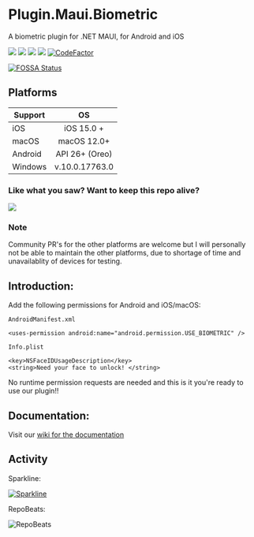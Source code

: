 # Plugin.Maui.Biometric

A biometric plugin for .NET MAUI, for Android and iOS 

<div>
   <a href="https://www.nuget.org/packages/Plugin.Maui.Biometric"><img src="https://img.shields.io/nuget/v/Plugin.Maui.Biometric?color=blue&logo=nuget"></a>
   <a href="https://www.nuget.org/packages/Plugin.Maui.Biometric"><img src="https://img.shields.io/nuget/dt/Plugin.Maui.Biometric.svg"></a>
<a href="https://app.fossa.com/projects/git%2Bgithub.com%2FFreakyAli%2FPlugin.Maui.Biometric?ref=badge_shield" alt="FOSSA Status"><img src="https://app.fossa.com/api/projects/git%2Bgithub.com%2FFreakyAli%2FPlugin.Maui.Biometric.svg?type=shield"/></a>
   <a href="./LICENSE"><img src="https://img.shields.io/github/license/freakyali/plugin.maui.biometric"></a>
   <a href="https://www.codefactor.io/repository/github/freakyali/plugin.maui.biometric"><img src="https://www.codefactor.io/repository/github/freakyali/plugin.maui.biometric/badge" alt="CodeFactor" /></a>   
</div>



[![FOSSA Status](https://app.fossa.com/api/projects/git%2Bgithub.com%2FFreakyAli%2FPlugin.Maui.Biometric.svg?type=large)](https://app.fossa.com/projects/git%2Bgithub.com%2FFreakyAli%2FPlugin.Maui.Biometric?ref=badge_large)

## Platforms

| Support       | OS            |
| ------------- |:-------------:|
| iOS             | iOS 15.0 + |
| macOS    | macOS 12.0+|
| Android    | API 26+ (Oreo) | 
| Windows    | v.10.0.17763.0 |


### Like what you saw? Want to keep this repo alive?
[![](https://miro.medium.com/max/600/0*wrBJU05A3BULKcWA.gif)](https://www.buymeacoffee.com/FreakyAli)

### Note

Community PR's for the other platforms are welcome but I will personally not be able to maintain the other platforms, due to shortage of time and unavailablity of devices for testing.

## Introduction:

Add the following permissions for Android and iOS/macOS:

`AndroidManifest.xml`

    <uses-permission android:name="android.permission.USE_BIOMETRIC" />

`Info.plist`

    <key>NSFaceIDUsageDescription</key>
    <string>Need your face to unlock! </string>

No runtime permission requests are needed and this is it you're ready to use our plugin!!

## Documentation: 

Visit our [wiki for the documentation](https://github.com/FreakyAli/Plugin.Maui.Biometric/wiki)

## Activity 

Sparkline: 

[![Sparkline](https://stars.medv.io/FreakyAli/Plugin.Maui.Biometric.svg)](https://stars.medv.io/FreakyAli/Plugin.Maui.Biometric)

RepoBeats:

![RepoBeats](https://repobeats.axiom.co/api/embed/e3f0038f99b974cafcd3c67b7d90e1d55c17a2c8.svg "Repobeats analytics image")